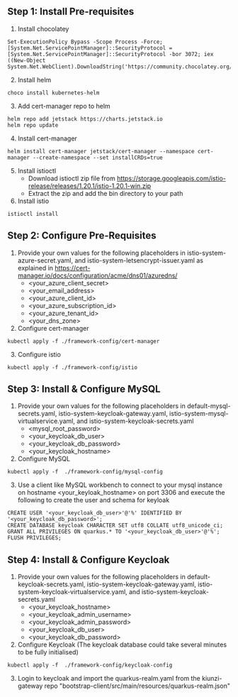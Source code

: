 Step 1: Install Pre-requisites
- 
1. Install chocolatey
```
Set-ExecutionPolicy Bypass -Scope Process -Force; [System.Net.ServicePointManager]::SecurityProtocol = [System.Net.ServicePointManager]::SecurityProtocol -bor 3072; iex ((New-Object System.Net.WebClient).DownloadString('https://community.chocolatey.org/install.ps1'))
```
2. Install helm
```
choco install kubernetes-helm
```
3. Add cert-manager repo to helm
```
helm repo add jetstack https://charts.jetstack.io
helm repo update
```
4. Install cert-manager
```
helm install cert-manager jetstack/cert-manager --namespace cert-manager --create-namespace --set installCRDs=true
```
5. Install istioctl
    - Download istioctl zip file from https://storage.googleapis.com/istio-release/releases/1.20.1/istio-1.20.1-win.zip
    - Extract the zip and add the bin directory to your path
6. Install istio
```
istioctl install
```

Step 2: Configure Pre-Requisites
- 
1. Provide your own values for the following placeholders in istio-system-azure-secret.yaml, and istio-system-letsencrypt-issuer.yaml as explained in https://cert-manager.io/docs/configuration/acme/dns01/azuredns/
    - <your_azure_client_secret>
    - <your_email_address>
    - <your_azure_client_id>
    - <your_azure_subscription_id>
    - <your_azure_tenant_id>
    - <your_dns_zone>
2. Configure cert-manager
```
kubectl apply -f ./framework-config/cert-manager
```
3. Configure istio
```
kubectl apply -f ./framework-config/istio
```  

Step 3: Install & Configure MySQL
- 
1. Provide your own values for the following placeholders in default-mysql-secrets.yaml, istio-system-keycloak-gateway.yaml, istio-system-mysql-virtualservice.yaml, and istio-system-keycloak-secrets.yaml
    - <mysql_root_password>
    - <your_keycloak_db_user>
    - <your_keycloak_db_password>
    - <your_keycloak_hostname>
2. Configure MySQL
```
kubectl apply -f  ./framework-config/mysql-config
```
3. Use a client like MySQL workbench to connect to your mysql instance on hostname <your_keyloak_hostname> on port 3306 and execute the following to create the user and schema for keyloak
```
CREATE USER '<your_keycloak_db_user>'@'%' IDENTIFIED BY '<your_keycloak_db_password>';
CREATE DATABASE keycloak CHARACTER SET utf8 COLLATE utf8_unicode_ci;
GRANT ALL PRIVILEGES ON quarkus.* TO '<your_keycloak_db_user>'@'%';
FLUSH PRIVILEGES;
```

Step 4: Install & Configure Keycloak
- 
1. Provide your own values for the following placeholders in default-keycloak-secrets.yaml, istio-system-keycloak-gateway.yaml, istio-system-keycloak-virtualservice.yaml, and istio-system-keycloak-secrets.yaml
    - <your_keycloak_hostname>
    - <your_keycloak_admin_username>
    - <your_keycloak_admin_password>
    - <your_keycloak_db_user>
    - <your_keycloak_db_password>
2. Configure Keycloak (The keycloak database could take several minutes to be fully initialised)
```
kubectl apply -f  ./framework-config/keycloak-config
```
3. Login to keycloak and import the quarkus-realm.yaml from the kiunzi-gateway repo "bootstrap-client/src/main/resources/quarkus-realm.json"
